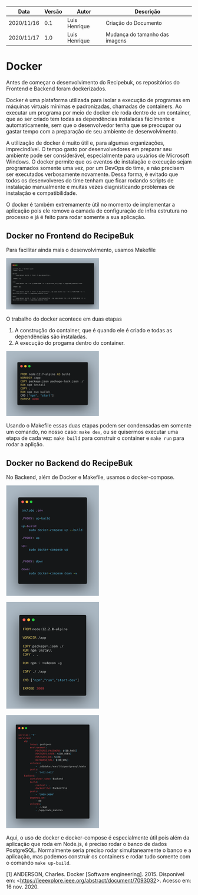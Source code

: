 | Data |Versão| Autor | Descrição |
| ---- | ---- | ----- | --------- |
| 2020/11/16 | 0.1 | Luis Henrique | Criação do Documento |
| 2020/11/17 | 1.0 | Luis Henrique | Mudança do tamanho das imagens |

# Docker

Antes de começar o desenvolvimento do Recipebuk, os repositórios do Frontend e Backend foram dockerizados.

Docker é uma plataforma utilizada para isolar a execução de programas em máquinas virtuais mínimas e padronizadas, chamadas de containers. Ao executar um programa por meio de docker ele roda dentro de um container, que ao ser criado tem todas as dependências instaladas fácilmente e automaticamente, sem que o desenvolvedor tenha que se preocupar ou gastar tempo com a preparação de seu ambiente de desenvolvimento.

A utilização de docker é muito útil e, para algumas organizações, imprecindível. O tempo gasto por desenvolvedores em preparar seu ambiente pode ser considerável, especialmente para usuários de Microsoft Windows. O docker permite que os eventos de instalação e execução sejam programados somente uma vez, por um DevOps do time, e não precisem ser executados verbosamente novamente.
Dessa forma, é evitado que todos os desenvolveres do time tenham que ficar rodando scripts de instalação manualmente e muitas vezes diagnisticando problemas de instalação e compatibilidade.

O docker é também  extremamente útil no momento de implementar a aplicação pois ele remove a camada de configuração de infra estrutura no processo e já é feito para rodar somente a sua aplicação.

## Docker no Frontend do RecipeBuk

Para facilitar ainda mais o desenvolvimento, usamos Makefile

<img width="50%"  src="../assets/06-padroes-de-arquitetura/reutilizacao-de-software/makefile-front.png"></img>

O trabalho do docker acontece em duas etapas
1. A construção do container, que é quando ele é criado e todas as dependências são instaladas.
2. A execução do progama dentro do container.

<img width="50%"  src="../assets/06-padroes-de-arquitetura/reutilizacao-de-software/dockerfile-front.png"></img>

Usando o Makefile essas duas etapas podem ser condensadas em somente um comando, no nosso caso: `make dev`, ou se quisermos executar uma etapa de cada vez: `make build` para construir o container e `make run` para rodar a aplição.

## Docker no Backend do RecipeBuk

No Backend, além de Docker e Makefile, usamos o docker-compose.

<img width="50%"  src="../assets/06-padroes-de-arquitetura/reutilizacao-de-software/makefile-back.png"></img>

<img width="50%"  src="../assets/06-padroes-de-arquitetura/reutilizacao-de-software/dockerfile-back.png"></img>

<img width="50%"  src="../assets/06-padroes-de-arquitetura/reutilizacao-de-software/docker-compose.png"></img>

Aqui, o uso de docker e docker-compose é especialmente útil pois além da aplicação que roda em Node.js, é preciso rodar o banco de dados PostgreSQL. Normalmente seria preciso rodar simultaneamente o banco e a aplicação, mas podemos construir os containers e rodar tudo somente com o comando `make up-build`.

[1]  ANDERSON, Charles. Docker [Software engineering]. 2015. Disponível em: <<https://ieeexplore.ieee.org/abstract/document/7093032>>. Acesso em: 16 nov. 2020.